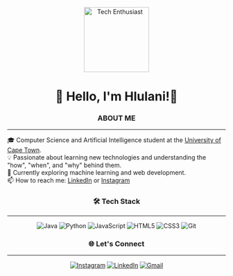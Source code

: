<div align="center">
  <img height="150" src="https://media.giphy.com/media/M9gbBd9nbDrOTu1Mqx/giphy.gif" alt="Tech Enthusiast" />
</div>

<!-- Greetings -->
<h1 align='center'>👋 Hello, I'm Hlulani!🍉</h1>

<!-- Title -->
<h3 align="center"> ABOUT ME</h3>

---
<!-- About Section -->
🎓 Computer Science and Artificial Intelligence student at the <a href="https://en.wikipedia.org/wiki/University_of_Cape_Town">University of Cape Town</a>.     
💡 Passionate about learning new technologies and understanding the "how", "when", and "why" behind them.        
🌱 Currently exploring machine learning and web development.            
📫 How to reach me: [LinkedIn](https://www.linkedin.com/in/hlulanimyamb0) or [Instagram](https://www.instagram.com/hlulanimyamb0)

<!-- Tech Stack -->
<h3 align="center">🛠️ Tech Stack</h3>

---
<!-- Languages and Tools -->
<div align="center">

![Java](https://img.shields.io/badge/Java-ED8B00?style=for-the-badge&logo=openjdk&logoColor=white)
![Python](https://img.shields.io/badge/Python-3776AB?style=for-the-badge&logo=python&logoColor=white)
![JavaScript](https://img.shields.io/badge/javascript-%23323330.svg?style=for-the-badge&logo=javascript&logoColor=%23F7DF1E)
![HTML5](https://img.shields.io/badge/html5-%23E34F26.svg?style=for-the-badge&logo=html5&logoColor=white)
![CSS3](https://img.shields.io/badge/CSS3-1572B6?style=for-the-badge&logo=css3&logoColor=white)
![Git](https://img.shields.io/badge/git-%23F05033.svg?style=for-the-badge&logo=git&logoColor=white)

</div>

<!-- Social Media -->
<h3 align="center">🌐 Let's Connect</h3>

---
<!-- Social Links -->
<div align="center">

[![Instagram](https://img.shields.io/badge/Instagram-%23E4405F.svg?style=for-the-badge&logo=Instagram&logoColor=white)](https://www.instagram.com/hlulanimyamb0)
[![LinkedIn](https://img.shields.io/badge/linkedin-%230077B5.svg?style=for-the-badge&logo=linkedin&logoColor=white)](https://www.linkedin.com/in/hlulanimyamb0)
[![Gmail](https://img.shields.io/badge/Gmail-D14836?style=for-the-badge&logo=gmail&logoColor=white)](mailto:hlulanihlulanimyambo@gmail.com)

</div>
